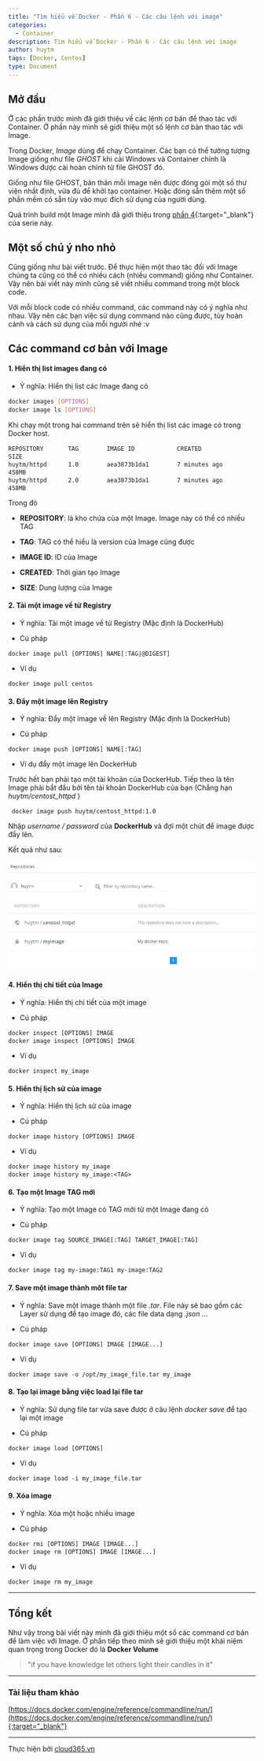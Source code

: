 ```yaml
---
title: "Tìm hiểu về Docker - Phần 6 - Các câu lệnh với image"
categories:
  - Container
description: Tìm hiểu về Docker - Phần 6 - Các câu lệnh với image
author: huytm
tags: [Docker, Centos]
type: Document
---
```


## Mở đầu

Ở các phần trước mình đã giới thiệu về các lệnh cơ bản để thao tác với Container. Ở phần này mình sẽ giới thiệu một số lệnh cơ bản thao tác với Image.

Trong Docker, *Image* dùng để  chạy Container. Các bạn có thể tưởng tượng Image giống như file *GHOST* khi cài Windows và Container chính là Windows được cài hoàn chỉnh từ file GHOST đó.

Giống như file GHOST, bản thân mỗi image nên được đóng gói một số thư viện nhất định, vừa đủ để  khởi tạo container. Hoặc đóng sẵn thêm một số phần mềm có sẵn tùy vào mục đích sử dụng của người dùng.

Quá trình build một Image mình đã giới thiệu trong [phần 4](https://blog.cloud365.vn/container/tim-hieu-docker-phan-4/){:target="_blank"} của serie này.

## Một số chú ý nho nhỏ

Cũng giống như bài viết trước. Để thực hiện một thao tác đối với Image chúng ta cũng có thể có nhiều cách (nhiều command) giống như Container. Vậy nên bài viết này mình cũng sẽ viết nhiều command trong một block code.

Với mỗi block code có nhiều command, các command này có ý nghĩa như nhau. Vậy nên các bạn việc sử dụng command nào cũng được, tùy hoàn cảnh và cách sử dụng của mỗi người nhé :v


## Các command cơ bản với Image

#### 1. Hiển thị list images đang có

- Ý nghĩa: Hiển thị list các Image đang có

```bash
docker images [OPTIONS] 
docker image ls [OPTIONS] 
```

Khi chạy một trong hai command trên sẽ hiển thị list các image có trong Docker host.

```
REPOSITORY       TAG        IMAGE ID            CREATED             SIZE
huytm/httpd      1.0        aea3873b1da1        7 minutes ago       458MB
huytm/httpd      2.0        aea3873b1da1        7 minutes ago       458MB
```

Trong đó 
- **REPOSITORY**: là kho chứa của một Image. Image này có thể có nhiều TAG

- **TAG**: TAG có thể hiểu là version của Image cũng được

- **IMAGE ID**: ID của Image

- **CREATED**: Thời gian tạo Image

- **SIZE**: Dung lượng của Image

#### 2. Tải một image về từ Registry

- Ý nghĩa: Tải một image về từ Registry (Mặc định là DockerHub)

- Cú pháp 

```
docker image pull [OPTIONS] NAME[:TAG|@DIGEST]
```

- Ví dụ

```
docker image pull centos
```

#### 3. Đẩy một image lên Registry

- Ý nghĩa: Đẩy một image về lên Registry (Mặc định là DockerHub)

- Cú pháp 

```
docker image push [OPTIONS] NAME[:TAG]
```

- Ví dụ đẩy một image lên DockerHub

Trước hết bạn phải tạo một tài khoản của DockerHub. Tiếp theo là tên Image phải bắt đầu bởi tên tài khoản DockerHub của bạn (Chẳng hạn *huytm/centost_httpd* )

```
 docker image push huytm/centost_httpd:1.0
```

Nhập *username / password* của **DockerHub** và đợi một chút để image được đẩy lên.

Kết quả như sau: 

<p align="center">
<img src="/images/img-docker/docker6/push.png">
</p>


#### 4. Hiển thị chi tiết của Image

- Ý nghĩa: Hiển thị chi tiết của một image

- Cú pháp 

```
docker inspect [OPTIONS] IMAGE
docker image inspect [OPTIONS] IMAGE
```

- Ví dụ

```
docker inspect my_image
```

#### 5. Hiển thị lịch sử của image

- Ý nghĩa: Hiển thị lịch sử của image

- Cú pháp 

```
docker image history [OPTIONS] IMAGE
```

- Ví dụ

```
docker image history my_image
docker image history my_image:<TAG>
```

#### 6. Tạo một Image TAG mới

- Ý nghĩa: Tạo một Image có TAG mới từ một Image đang có

- Cú pháp 

```
docker image tag SOURCE_IMAGE[:TAG] TARGET_IMAGE[:TAG]
```

- Ví dụ

```
docker image tag my-image:TAG1 my-image:TAG2
```

#### 7. Save một image thành môt file tar

- Ý nghĩa: Save một image thành một file *.tar*. File này sẽ bao gồm các Layer sử dụng để tạo image đó, các file data dạng *.json* ...

- Cú pháp 

```
docker image save [OPTIONS] IMAGE [IMAGE...]
```

- Ví dụ 

```
docker image save -o /opt/my_image_file.tar my_image
```

#### 8. Tạo lại image bằng việc load lại file tar

- Ý nghĩa: Sử dụng file tar vừa save được ở câu lệnh *docker save* để tạo lại một image

- Cú pháp 

```
docker image load [OPTIONS]
```

- Ví dụ 

```
docker image load -i my_image_file.tar
```

#### 9. Xóa image

- Ý nghĩa: Xóa một hoặc nhiều image
 
- Cú pháp 

```
docker rmi [OPTIONS] IMAGE [IMAGE...]
docker image rm [OPTIONS] IMAGE [IMAGE...]
```

- Ví dụ 

```
docker image rm my_image
```

---

## Tổng kết

Như vậy trong bài viết này mình đã giới thiệu một số các command cơ bản để làm việc với Image. Ở phần tiếp theo mình sẽ giới thiệu một khái niệm quan trọng trong Docker đó là **Docker Volume**

>"if you have knowledge let others light their candles in it"

---

### Tài liệu tham khảo
[https://docs.docker.com/engine/reference/commandline/run/](https://docs.docker.com/engine/reference/commandline/run/){:target="_blank"}

---

Thực hiện bởi <a href="https://cloud365.vn/" target="_blank">cloud365.vn</a>

